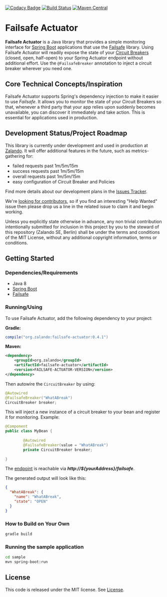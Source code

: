 [![Codacy Badge](https://api.codacy.com/project/badge/Grade/97639870e76546cab6fd2597c583c0b1)](https://www.codacy.com/app/MALPI/failsafe-actuator?utm_source=github.com&utm_medium=referral&utm_content=zalando-incubator/failsafe-actuator&utm_campaign=badger)
[![Build Status](https://travis-ci.org/zalando-incubator/failsafe-actuator.svg?branch=master)](https://travis-ci.org/zalando-incubator/failsafe-actuator)
[![Maven Central](https://img.shields.io/maven-central/v/org.zalando/failsafe-actuator.svg)](https://maven-badges.herokuapp.com/maven-central/org.zalando/failsafe-actuator)

# Failsafe Actuator

**Failsafe Actuator** is a Java library that provides a simple monitoring interface for [Spring Boot](https://projects.spring.io/spring-boot/) 
applications that use the [Failsafe](https://github.com/jhalterman/failsafe) library. 
Using Failsafe Actuator will readily expose the state of your [Circuit Breakers](http://martinfowler.com/bliki/CircuitBreaker.html) (closed, open, half-open) 
to your Spring Actuator endpoint without additional effort. 
Use the `@FailsafeBreaker` annotation to inject a circuit breaker wherever you need one. 

## Core Technical Concepts/Inspiration

Failsafe Actuator supports Spring's dependency injection to make it easier to use *Failsafe*. 
It allows you to monitor the state of your Circuit Breakers so that, whenever a third party that your app relies upon 
suddenly becomes unavailable, you can discover it immediately and take action. This is essential for applications used in production.

## Development Status/Project Roadmap
This library is currently under development and used in production at [Zalando](https://jobs.zalando.com/tech/). 
It will offer additional features in the future, such as metrics-gathering for:
* failed requests past 1m/5m/15m
* success requests past 1m/5m/15m
* overall requests past 1m/5m/15m
* easy configuration of Circuit Breaker and Policies

Find more details about our development plans in the [Issues Tracker](https://github.com/zalando-incubator/failsafe-actuator/issues). 

We're [looking for contributors](https://github.com/zalando-incubator/failsafe-actuator/blob/master/CONTRIBUTIONS.md), 
so if you find an interesting "Help Wanted" issue then please drop us a line in the related issue to claim it and begin working.

Unless you explicitly state otherwise in advance, any non trivial contribution intentionally submitted for inclusion in this project by you to the steward of this repository (Zalando SE, Berlin) shall be under the terms and conditions of the MIT License, without any additional copyright information, terms or conditions.

## Getting Started

### Dependencies/Requirements
* Java 8
* [Spring Boot](http://projects.spring.io/spring-boot/) 
* [Failsafe](https://github.com/jhalterman/failsafe)

### Running/Using

To use Failsafe Actuator, add the following dependency to your project:

**Gradle:**
```groovy
compile("org.zalando:failsafe-actuator:0.4.1")
```

**Maven:**
```xml
<dependency>
    <groupId>org.zalando</groupId>
    <artifactId>failsafe-actuator</artifactId>
    <version>FAILSAFE-ACTUATOR-VERSION</version>
</dependency>
```

Then autowire the `CircuitBreaker` by using:

```java
@Autowired
@FailsafeBreaker("WhatABreak")
CircuitBreaker breaker;
```

This will inject a new instance of a circuit breaker to your bean and register it for monitoring. Example:

```java
@Component
public class MyBean {
    
        @Autowired
        @FailsafeBreaker(value = "WhatABreak")
        private CircuitBreaker breaker;
        
}
```

The [endpoint](http://docs.spring.io/spring-boot/docs/current/reference/html/production-ready-endpoints.html) is reachable via _**http://${yourAddress}/failsafe**_.

The generated output will look like this:

```json
{
  "WhatABreak": {
    "name": "WhatABreak",
    "state": "OPEN"
  }
}
```

### How to Build on Your Own

```bash
gradle build
```

### Running the sample application

```bash
cd sample
mvn spring-boot:run
```

## License

This code is released under the MIT license. See [License](LICENSE).
